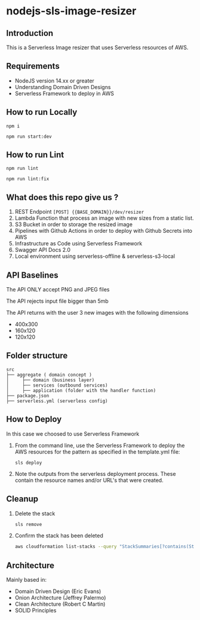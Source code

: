 # nodejs-sls-image-resizer



## Introduction


This is a Serverless Image resizer that uses Serverless resources of AWS.

## Requirements

- NodeJS version 14.xx or greater
- Understanding Domain Driven Designs
- Serverless Framework to deploy in AWS

## How to run Locally

```
npm i

npm run start:dev
```

## How to run Lint


 ```
npm run lint

npm run lint:fix
```


## What does this repo give us ?


1. REST Endpoint `[POST] {{BASE_DOMAIN}}/dev/resizer`
2. Lambda Function that process an image with new sizes from a static list.
3. S3 Bucket in order to storage the resized image
4. Pipelines with Github Actions in order to deploy with Github Secrets into AWS
5. Infrastructure as Code using Serverless Framework
6. Swagger API Docs 2.0
7. Local environment using serverless-offline & serverless-s3-local

## API Baselines

The API ONLY accept PNG and JPEG files

The API rejects input file bigger than 5mb

The API returns with the user 3 new images with the following dimensions
- 400x300
- 160x120
- 120x120



## Folder structure


```
src
├── aggregate ( domain concept )
│     ├── domain (business layer)
│     ├── services (outbound services)
│     ├── application (folder with the handler function)
├── package.json
├── serverless.yml (serverless config)
```

## How to Deploy 

In this case we choosed to use Serverless Framework


1. From the command line, use the Serverless Framework to deploy the AWS resources for the pattern as specified in the template.yml file:
    ```
    sls deploy
    ```

2. Note the outputs from the serverless deployment process. These contain the resource names and/or URL's that were created.

## Cleanup

1. Delete the stack
    ```bash
    sls remove
    ```
1. Confirm the stack has been deleted
    ```bash
    aws cloudformation list-stacks --query "StackSummaries[?contains(StackName,<STACK_NAME>)].StackStatus"
    ```

## Architecture

Mainly based in:

- Domain Driven Design (Eric Evans)
- Onion Architecture (Jeffrey Palermo)
- Clean Architecture (Robert C Martin)
- SOLID Principles



